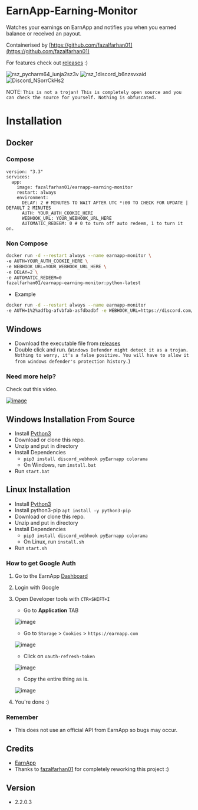 # EarnApp-Earning-Monitor
Watches your earnings on EarnApp and notifies you when you earned balance or received an payout.

Containerised by [https://github.com/fazalfarhan01](https://github.com/fazalfarhan01)

For features check out [releases](https://github.com/Yariya/EarnApp-Earning-Monitor/releases) :)

![rsz_pycharm64_iunja2sz3v](https://user-images.githubusercontent.com/65712074/156200038-0a928e35-e03b-4e3a-a8ba-b472cbf4e92f.png)  ![rsz_1discord_b6nzsvxaid](https://user-images.githubusercontent.com/65712074/156201782-4c2d05c2-723f-43ad-b4b8-c9b7a1ef54a9.png)
![Discord_NSorrCkHs2](https://user-images.githubusercontent.com/65712074/156205217-f5ab3e09-091e-4ca5-8069-463356a87bf0.png)


NOTE: `This is not a trojan! This is completely open source and you can check the source for yourself. Nothing is obfuscated.`



# Installation

## Docker
### Compose
```YML
version: "3.3"
services:
  app:
    image: fazalfarhan01/earnapp-earning-monitor
    restart: always
    environment:
      DELAY: 2 # MINUTES TO WAIT AFTER UTC *:00 TO CHECK FOR UPDATE | DEFAULT 2 MINUTES
      AUTH: YOUR_AUTH_COOKIE_HERE
      WEBHOOK_URL: YOUR_WEBHOOK_URL_HERE
      AUTOMATIC_REDEEM: 0 # 0 to turn off auto redeem, 1 to turn it on.
```
### Non Compose
```BASH
docker run -d --restart always --name earnapp-monitor \
-e AUTH=YOUR_AUTH_COOKIE_HERE \
-e WEBHOOK_URL=YOUR_WEBHOOK_URL_HERE \
-e DELAY=2 \
-e AUTOMATIC_REDEEM=0
fazalfarhan01/earnapp-earning-monitor:python-latest
```
  - Example
  ```BASH
docker run -d --restart always --name earnapp-monitor 
-e AUTH=1%2%adfbg-afvbfab-asfdbadbf -e WEBHOOK_URL=https://discord.com/api/webhooks/akjsdvasdvjafvb -e DELAY=2 -e AUTOMATIC_REDEEM=0 fazalfarhan01/earnapp-earning-monitor:python-latest
```

## Windows
- Download the executable file from [releases](https://github.com/Yariya/EarnApp-Earning-Monitor/releases)
- Double click and run. (`Windows Defender might detect it as a trojan. Nothing to worry, it's a false positive. You will have to allow it from windows defender's protection history.`)
### Need more help?
Check out this video.

[![image](https://user-images.githubusercontent.com/45929854/142722065-6d765156-87f0-4c58-b4c3-2a21ea83ebc7.png)](https://www.youtube.com/watch?v=KBGQSFEdIsc)

## Windows Installation From Source

- Install [Python3](https://www.python.org/downloads/)
- Download or clone this repo.
- Unzip and put in directory
- Install Dependencies
  * `pip3 install discord_webhook pyEarnapp colorama`
  - On Windows, run `install.bat`
- Run `start.bat`

## Linux Installation
 - Install [Python3](https://www.python.org/downloads/)
 - Install python3-pip
        `apt install -y python3-pip`
 - Download or clone this repo.
 - Unzip and put in directory
 - Install Dependencies
   - `pip3 install discord_webhook pyEarnapp colorama`
   - On Linux, run `install.sh`
 - Run `start.sh`

### How to get Google Auth
1) Go to the EarnApp [Dashboard](https://earnapp.com/dashboard/)
2) Login with Google
3) Open Developer tools with `CTR+SHIFT+I`
   * Go to **Application** TAB
   
   ![image](https://user-images.githubusercontent.com/45929854/142379296-dc321d08-7f1b-4eb5-bc3d-cf2fde9c0e01.png)

   * Go to `Storage` > `Cookies` > `https://earnapp.com`

   ![image](https://user-images.githubusercontent.com/33323458/142406885-451e0d2e-5c33-42a0-a1b1-967ea63ec511.png)

   * Click on `oauth-refresh-token`
   
   ![image](https://user-images.githubusercontent.com/45929854/142379619-4f9c15a3-8710-4e11-bded-18ea1e4898d8.png)

   * Copy the entire thing as is.
   
   ![image](https://user-images.githubusercontent.com/45929854/142380234-5cb16cc8-4bce-49c0-8e82-706c9c156496.png)
4) You're done :)

### Remember
  * This does not use an official API from EarnApp so bugs may occur.

## Credits
- [EarnApp](https://earnapp.com/)
- Thanks to [fazalfarhan01](https://github.com/fazalfarhan01) for completely reworking this project :)
## Version
- 2.2.0.3
